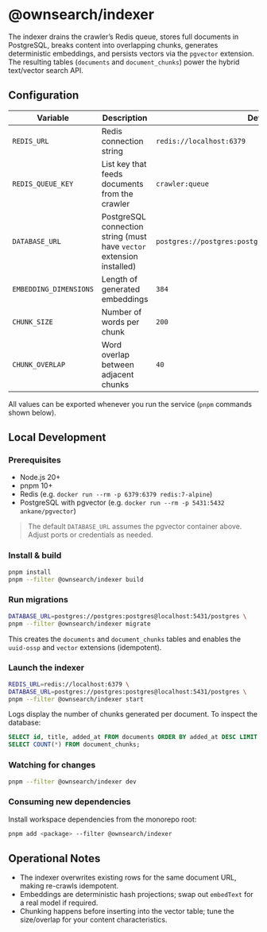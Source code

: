 # @ownsearch/indexer

The indexer drains the crawler’s Redis queue, stores full documents in PostgreSQL,
breaks content into overlapping chunks, generates deterministic embeddings, and
persists vectors via the `pgvector` extension. The resulting tables (`documents`
and `document_chunks`) power the hybrid text/vector search API.

## Configuration

| Variable                 | Description                                                          | Default                                            |
| ------------------------ | -------------------------------------------------------------------- | -------------------------------------------------- |
| `REDIS_URL`              | Redis connection string                                               | `redis://localhost:6379`                           |
| `REDIS_QUEUE_KEY`        | List key that feeds documents from the crawler                        | `crawler:queue`                                    |
| `DATABASE_URL`           | PostgreSQL connection string (must have `vector` extension installed) | `postgres://postgres:postgres@localhost:5431/postgres` |
| `EMBEDDING_DIMENSIONS`   | Length of generated embeddings                                        | `384`                                              |
| `CHUNK_SIZE`             | Number of words per chunk                                             | `200`                                              |
| `CHUNK_OVERLAP`          | Word overlap between adjacent chunks                                  | `40`                                               |

All values can be exported whenever you run the service (`pnpm` commands shown below).

## Local Development

### Prerequisites

- Node.js 20+
- pnpm 10+
- Redis (e.g. `docker run --rm -p 6379:6379 redis:7-alpine`)
- PostgreSQL with pgvector (e.g. `docker run --rm -p 5431:5432 ankane/pgvector`)

> The default `DATABASE_URL` assumes the pgvector container above. Adjust ports or
> credentials as needed.

### Install & build

```bash
pnpm install
pnpm --filter @ownsearch/indexer build
```

### Run migrations

```bash
DATABASE_URL=postgres://postgres:postgres@localhost:5431/postgres \
pnpm --filter @ownsearch/indexer migrate
```

This creates the `documents` and `document_chunks` tables and enables the `uuid-ossp`
and `vector` extensions (idempotent).

### Launch the indexer

```bash
REDIS_URL=redis://localhost:6379 \
DATABASE_URL=postgres://postgres:postgres@localhost:5431/postgres \
pnpm --filter @ownsearch/indexer start
```

Logs display the number of chunks generated per document. To inspect the database:

```sql
SELECT id, title, added_at FROM documents ORDER BY added_at DESC LIMIT 5;
SELECT COUNT(*) FROM document_chunks;
```

### Watching for changes

```bash
pnpm --filter @ownsearch/indexer dev
```

### Consuming new dependencies

Install workspace dependencies from the monorepo root:

```bash
pnpm add <package> --filter @ownsearch/indexer
```

## Operational Notes

- The indexer overwrites existing rows for the same document URL, making re-crawls
  idempotent.
- Embeddings are deterministic hash projections; swap out `embedText` for a real
  model if required.
- Chunking happens before inserting into the vector table; tune the size/overlap
  for your content characteristics.
